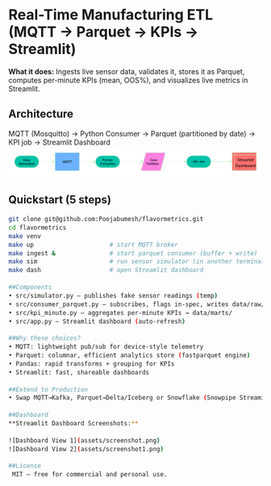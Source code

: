 # Real-Time Manufacturing ETL (MQTT → Parquet → KPIs → Streamlit)

**What it does:** Ingests live sensor data, validates it, stores it as Parquet, computes per-minute KPIs (mean, OOS%), and visualizes live metrics in Streamlit.

## Architecture
MQTT (Mosquitto) → Python Consumer → Parquet (partitioned by date) → KPI job → Streamlit Dashboard  
![Architecture](assets/architecture.png)

## Quickstart (5 steps)
```bash
git clone git@github.com:Poojabumesh/flavormetrics.git
cd flavormetrics
make venv
make up                     # start MQTT broker
make ingest &               # start parquet consumer (buffer + write)
make sim                    # run sensor simulator (in another terminal)
make dash                   # open Streamlit dashboard

##Components
• src/simulator.py — publishes fake sensor readings (temp)
• src/consumer_parquet.py — subscribes, flags in-spec, writes data/raw/date=YYYY-MM-DD/part-*.parquet
• src/kpi_minute.py — aggregates per-minute KPIs → data/marts/
• src/app.py — Streamlit dashboard (auto-refresh)

##Why these choices?
• MQTT: lightweight pub/sub for device-style telemetry
• Parquet: columnar, efficient analytics store (fastparquet engine)
• Pandas: rapid transforms + grouping for KPIs
• Streamlit: fast, shareable dashboards

##Extend to Production
• Swap MQTT→Kafka, Parquet→Delta/Iceberg or Snowflake (Snowpipe Streaming), add dbt/Great Expectations, and CI/CD.

##Dashboard
**Streamlit Dashboard Screenshots:**

![Dashboard View 1](assets/screenshot.png)
![Dashboard View 2](assets/screenshot1.png)

##License
 MIT — free for commercial and personal use.
